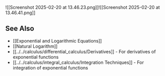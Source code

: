 ![[Screenshot 2025-02-20 at 13.46.23.png]]![[Screenshot 2025-02-20 at 13.46.41.png]]

## See Also
- [[Exponential and Logarithmic Equations]]
- [[Natural Logarithm]]
- [[../../calculus/differential_calculus/Derivatives]] - For derivatives of exponential functions
- [[../../calculus/integral_calculus/Integration Techniques]] - For integration of exponential functions